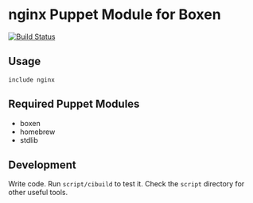 # nginx Puppet Module for Boxen
[![Build Status](https://travis-ci.org/TORO-IO/puppet-nginx.svg?branch=master)](https://travis-ci.org/TORO-IO/puppet-nginx)

## Usage

```puppet
include nginx
```

## Required Puppet Modules

* boxen
* homebrew
* stdlib

## Development

Write code. Run `script/cibuild` to test it. Check the `script`
directory for other useful tools.
